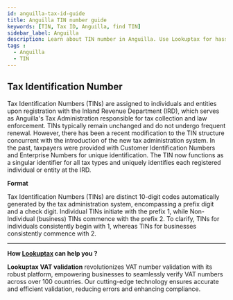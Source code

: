 ```yaml
---
id: anguilla-tax-id-guide
title: Anguilla TIN number guide
keywords: [TIN, Tax ID, Anguilla, find TIN]
sidebar_label: Anguilla
description: Learn about TIN number in Anguilla. Use Lookuptax for hassle-free tax id validation in Anguilla and other 100+ countries
tags : 
  - Anguilla
  - TIN
---
```

## Tax Identification Number

Tax Identification Numbers (TINs) are assigned to individuals and entities upon registration with the Inland Revenue Department (IRD), which serves as Anguilla's Tax Administration responsible for tax collection and law enforcement. TINs typically remain unchanged and do not undergo frequent renewal. However, there has been a recent modification to the TIN structure concurrent with the introduction of the new tax administration system. In the past, taxpayers were provided with Customer Identification Numbers and Enterprise Numbers for unique identification. The TIN now functions as a singular identifier for all tax types and uniquely identifies each registered individual or entity at the IRD.

**Format**

Tax Identification Numbers (TINs) are distinct 10-digit codes automatically generated by the tax administration system, encompassing a prefix digit and a check digit. Individual TINs initiate with the prefix 1, while Non-Individual (business) TINs commence with the prefix 2. To clarify, TINs for individuals consistently begin with 1, whereas TINs for businesses consistently commence with 2.

----
**How [Lookuptax](https://lookuptax.com/) can help you ?**

**Lookuptax VAT validation**  revolutionizes VAT number validation with its robust platform, empowering businesses to seamlessly verify VAT numbers across over 100 countries. Our cutting-edge technology ensures accurate and efficient validation, reducing errors and enhancing compliance.
